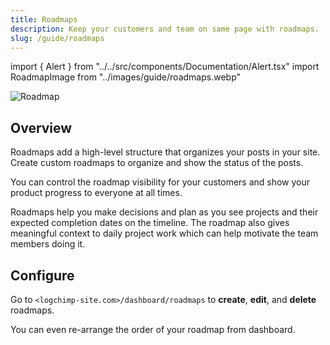 ```yaml
---
title: Roadmaps
description: Keep your customers and team on same page with roadmaps.
slug: /guide/roadmaps
---
```


import { Alert } from "../../src/components/Documentation/Alert.tsx"
import RoadmapImage from "../images/guide/roadmaps.webp"

<img src={RoadmapImage} alt="Roadmap" className="rounded-2xl border" />

## Overview

Roadmaps add a high-level structure that organizes your posts in your site. Create custom roadmaps to organize and show the status of the posts.

You can control the roadmap visibility for your customers and show your product progress to everyone at all times.

Roadmaps help you make decisions and plan as you see projects and their expected completion dates on the timeline. The roadmap also gives meaningful context to daily project work which can help motivate the team members doing it.

## Configure

Go to `<logchimp-site.com>/dashboard/roadmaps` to **create**, **edit**, and **delete** roadmaps.

<Alert type="tip">
You can even re-arrange the order of your roadmap from dashboard.
</Alert>
